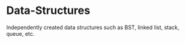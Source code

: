# Data-Structures
Independently created data structures such as BST, linked list, stack, queue, etc.
